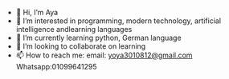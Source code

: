 - 👋 Hi, I’m Aya
- 👀 I’m interested in programming, modern technology, artificial intelligence andlearning languages 
- 🌱 I’m currently learning python, German language 
- 💞️ I’m looking to collaborate on learning 
- 📫 How to reach me: email: yoya3010812@gmail.com
Whatsapp:01099641295
<!---
